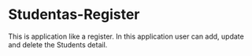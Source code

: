 # Studentas-Register
This is application like a register. In this application user can add, update and delete the Students detail.
